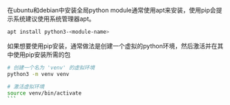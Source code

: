 在ubuntu和debian中安装全局python module通常使用apt来安装，使用pip会提示系统建议使用系统管理器apt。
``` bash
apt install python3-<module-name>
```

如果想要使用pip安装，通常做法是创建一个虚拟的python环境，然后激活并在其中使用pip安装所需的包
```` bash
# 创建一个名为 'venv' 的虚拟环境
python3 -m venv venv

# 激活虚拟环境
source venv/bin/activate
```
